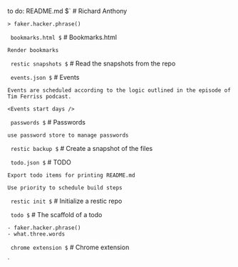 to do:
README.md
$`	# Richard Anthony
	
	> faker.hacker.phrase()

`
bookmarks.html
$`	# Bookmarks.html
	
	Render bookmarks

`
restic snapshots
$`	# Read the snapshots from the repo

`
events.json
$`	# Events 
	
	Events are scheduled according to the logic outlined in the episode of Tim Ferriss podcast.
	
	<Events start days />

`
passwords
$`	# Passwords
	
	use password store to manage passwords

`
restic backup
$`	# Create a snapshot of the files

`
todo.json
$`	# TODO
	
	Export todo items for printing README.md
	
	Use priority to schedule build steps

`
restic init
$`	# Initialize a restic repo

`
todo
$`	# The scaffold of a todo
	
	- faker.hacker.phrase()
	- what.three.words

`
chrome extension
$`	# Chrome extension

`

